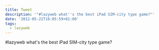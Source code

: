 ```yaml
---
title: Tweet
description: '"#lazyweb what''s the best iPad SIM-city type game?"'
date: '2012-05-22T16:05:59+01:00'
tags:
  - lazyweb
---
```

#lazyweb what's the best iPad SIM-city type game?
